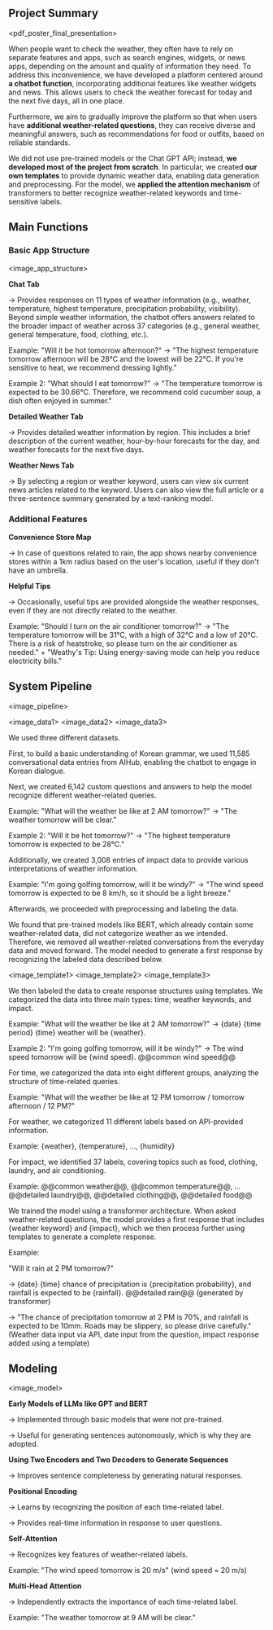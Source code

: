 ## Project Summary

<pdf_poster_final_presentation>

When people want to check the weather, they often have to rely on separate features and apps, such as search engines, widgets, or news apps, depending on the amount and quality of information they need. To address this inconvenience, we have developed a platform centered around **a chatbot function**, incorporating additional features like weather widgets and news. This allows users to check the weather forecast for today and the next five days, all in one place.

Furthermore, we aim to gradually improve the platform so that when users have **additional weather-related questions**, they can receive diverse and meaningful answers, such as recommendations for food or outfits, based on reliable standards.

We did not use pre-trained models or the Chat GPT API; instead, **we developed most of the project from scratch**. In particular, we created **our own templates** to provide dynamic weather data, enabling data generation and preprocessing. For the model, we **applied the attention mechanism** of transformers to better recognize weather-related keywords and time-sensitive labels.

## Main Functions

### Basic App Structure

<image_app_structure>

**Chat Tab**

→ Provides responses on 11 types of weather information (e.g., weather, temperature, highest temperature, precipitation probability, visibility). Beyond simple weather information, the chatbot offers answers related to the broader impact of weather across 37 categories (e.g., general weather, general temperature, food, clothing, etc.).

Example: "Will it be hot tomorrow afternoon?" → "The highest temperature tomorrow afternoon will be 28°C and the lowest will be 22°C. If you're sensitive to heat, we recommend dressing lightly."

Example 2: "What should I eat tomorrow?" → "The temperature tomorrow is expected to be 30.66°C. Therefore, we recommend cold cucumber soup, a dish often enjoyed in summer."

**Detailed Weather Tab**

→ Provides detailed weather information by region. This includes a brief description of the current weather, hour-by-hour forecasts for the day, and weather forecasts for the next five days.

**Weather News Tab**

→ By selecting a region or weather keyword, users can view six current news articles related to the keyword. Users can also view the full article or a three-sentence summary generated by a text-ranking model.

### Additional Features

**Convenience Store Map**

→ In case of questions related to rain, the app shows nearby convenience stores within a 1km radius based on the user's location, useful if they don't have an umbrella.

**Helpful Tips**

→ Occasionally, useful tips are provided alongside the weather responses, even if they are not directly related to the weather.

Example: "Should I turn on the air conditioner tomorrow?" → "The temperature tomorrow will be 31°C, with a high of 32°C and a low of 20°C. There is a risk of heatstroke, so please turn on the air conditioner as needed." + "Weathy's Tip: Using energy-saving mode can help you reduce electricity bills."

## System Pipeline

<image_pipeline>

<image_data1> <image_data2> <image_data3>

We used three different datasets.

First, to build a basic understanding of Korean grammar, we used 11,585 conversational data entries from AIHub, enabling the chatbot to engage in Korean dialogue.

Next, we created 6,142 custom questions and answers to help the model recognize different weather-related queries.

Example: "What will the weather be like at 2 AM tomorrow?" → "The weather tomorrow will be clear."

Example 2: "Will it be hot tomorrow?" → "The highest temperature tomorrow is expected to be 28°C."

Additionally, we created 3,008 entries of impact data to provide various interpretations of weather information.

Example: "I'm going golfing tomorrow, will it be windy?" → "The wind speed tomorrow is expected to be 8 km/h, so it should be a light breeze."

Afterwards, we proceeded with preprocessing and labeling the data.

We found that pre-trained models like BERT, which already contain some weather-related data, did not categorize weather as we intended. Therefore, we removed all weather-related conversations from the everyday data and moved forward. The model needed to generate a first response by recognizing the labeled data described below.

<image_template1> <image_template2> <image_template3>

We then labeled the data to create response structures using templates. We categorized the data into three main types: time, weather keywords, and impact.

Example: "What will the weather be like at 2 AM tomorrow?" → {date} {time period} {time} weather will be {weather}.

Example 2: "I'm going golfing tomorrow, will it be windy?" → The wind speed tomorrow will be {wind speed}. @@common wind speed@@

For time, we categorized the data into eight different groups, analyzing the structure of time-related queries.

Example: "What will the weather be like at 12 PM tomorrow / tomorrow afternoon / 12 PM?"

For weather, we categorized 11 different labels based on API-provided information.

Example: {weather}, {temperature}, …, {humidity}

For impact, we identified 37 labels, covering topics such as food, clothing, laundry, and air conditioning.

Example: @@common weather@@, @@common temperature@@, … @@detailed laundry@@, @@detailed clothing@@, @@detailed food@@

We trained the model using a transformer architecture. When asked weather-related questions, the model provides a first response that includes {weather keyword} and {impact}, which we then process further using templates to generate a complete response.

Example:

"Will it rain at 2 PM tomorrow?"

→ {date} {time} chance of precipitation is {precipitation probability}, and rainfall is expected to be {rainfall}. @@detailed rain@@ (generated by transformer)

→ "The chance of precipitation tomorrow at 2 PM is 70%, and rainfall is expected to be 10mm. Roads may be slippery, so please drive carefully." (Weather data input via API, date input from the question, impact response added using a template)

## Modeling

<image_model>

**Early Models of LLMs like GPT and BERT**

→ Implemented through basic models that were not pre-trained.

→ Useful for generating sentences autonomously, which is why they are adopted.

**Using Two Encoders and Two Decoders to Generate Sequences**

→ Improves sentence completeness by generating natural responses.

**Positional Encoding**

→ Learns by recognizing the position of each time-related label.

→ Provides real-time information in response to user questions.

**Self-Attention**

→ Recognizes key features of weather-related labels.

Example: "The wind speed tomorrow is 20 m/s" (wind speed = 20 m/s)

**Multi-Head Attention**

→ Independently extracts the importance of each time-related label.

Example: "The weather tomorrow at 9 AM will be clear."